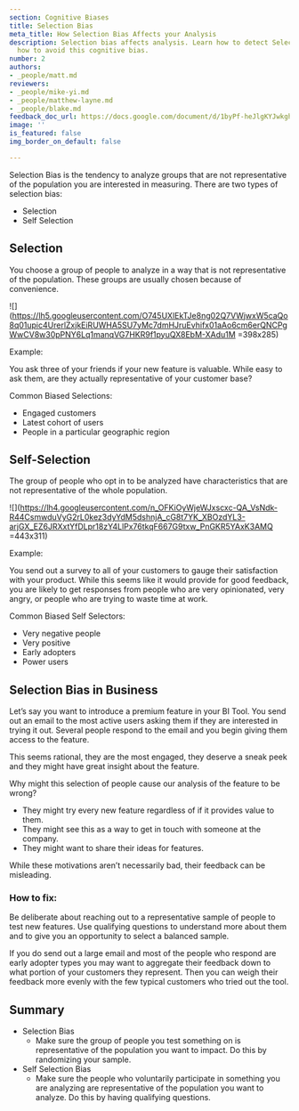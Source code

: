 ```yaml
---
section: Cognitive Biases
title: Selection Bias
meta_title: How Selection Bias Affects your Analysis
description: Selection bias affects analysis. Learn how to detect Selection Bias and
  how to avoid this cognitive bias.
number: 2
authors:
- _people/matt.md
reviewers:
- _people/mike-yi.md
- _people/matthew-layne.md
- _people/blake.md
feedback_doc_url: https://docs.google.com/document/d/1byPf-heJlgKYJwkghvWrPgEC7HbFtBESGx37cHsYoIk/edit?usp=sharing
image: ''
is_featured: false
img_border_on_default: false

---
```

Selection Bias is the tendency to analyze groups that are not representative of the population you are interested in measuring. There are two types of selection bias:

* Selection
* Self Selection

## Selection

You choose a group of people to analyze in a way that is not representative of the population. These groups are usually chosen because of convenience.

![](https://lh5.googleusercontent.com/O745UXlEkTJe8ng02Q7VWjwxW5caQo8q01upic4UrerlZxjkEiRUWHA5SU7yMc7dmHJruEvhifx01aAo6cm6erQNCPgWwCV8w30pPNY6Lq1manqVG7HKR9f1pyuQX8EbM-XAdu1M =398x285)

Example:

You ask three of your friends if your new feature is valuable. While easy to ask them, are they actually representative of your customer base?

Common Biased Selections:

* Engaged customers
* Latest cohort of users
* People in a particular geographic region

## Self-Selection

The group of people who opt in to be analyzed have characteristics that are not representative of the whole population.

![](https://lh4.googleusercontent.com/n_OFKiOyWjeWJxscxc-QA_VsNdk-R44CsmwduVyG2rL0kez3dyYdM5dshnjA_cG8t7YK_XBOzdYL3-arjGX_EZ6JRXxtYfDLpr18zY4LlPx76tkqF667G9txw_PnGKR5YAxK3AMQ =443x311)

Example:

You send out a survey to all of your customers to gauge their satisfaction with your product. While this seems like it would provide for good feedback, you are likely to get responses from people who are very opinionated, very angry, or people who are trying to waste time at work.

Common Biased Self Selectors:

* Very negative people
* Very positive
* Early adopters
* Power users

## Selection Bias in Business

Let’s say you want to introduce a premium feature in your BI Tool. You send out an email to the most active users asking them if they are interested in trying it out. Several people respond to the email and you begin giving them access to the feature.

This seems rational, they are the most engaged, they deserve a sneak peek and they might have great insight about the feature.

Why might this selection of people cause our analysis of the feature to be wrong?

* They might try every new feature regardless of if it provides value to them.
* They might see this as a way to get in touch with someone at the company.
* They might want to share their ideas for features.

While these motivations aren’t necessarily bad, their feedback can be misleading.

### How to fix:

Be deliberate about reaching out to a representative sample of people to test new features. Use qualifying questions to understand more about them and to give you an opportunity to select a balanced sample.

If you do send out a large email and most of the people who respond are early adopter types you may want to aggregate their feedback down to what portion of your customers they represent. Then you can weigh their feedback more evenly with the few typical customers who tried out the tool.

## Summary

* Selection Bias
  * Make sure the group of people you test something on is representative of the population you want to impact. Do this by randomizing your sample.
* Self Selection Bias
  * Make sure the people who voluntarily participate in something you are analyzing are representative of the population you want to analyze. Do this by having qualifying questions.